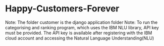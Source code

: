 # Happy-Customers-Forever
Note: The folder customer is the django application folder
Note: To run the categorising and ranking program, which uses the IBM NLU library, API key must be provided.
The API key is available after registering with the IBM cloud account and accessing the Natural Language Understanding(NLU) 
